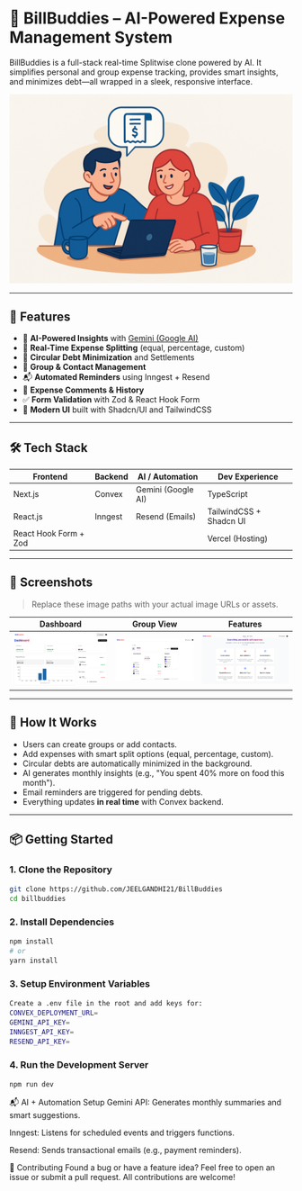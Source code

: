<!-- This is a [Next.js](https://nextjs.org) project bootstrapped with [`create-next-app`](https://github.com/vercel/next.js/tree/canary/packages/create-next-app).

## Getting Started

First, run the development server:

```bash
npm run dev
# or
yarn dev
# or
pnpm dev
# or
bun dev
```

Open [http://localhost:3000](http://localhost:3000) with your browser to see the results.

You can start editing the page by modifying `app/page.js`. The page auto-updates as you edit the file.

This project uses [`next/font`](https://nextjs.org/docs/app/building-your-application/optimizing/fonts) to automatically optimize and load [Geist](https://vercel.com/font), a new font family for Vercel.

## Learn More

To learn more about Next.js, take a look at the following resources:

- [Next.js Documentation](https://nextjs.org/docs) - learn about Next.js features and API.
- [Learn Next.js](https://nextjs.org/learn) - an interactive Next.js tutorial.

You can check out [the Next.js GitHub repository](https://github.com/vercel/next.js) - your feedback and contributions are welcome!

## Deploy on Vercel

The easiest way to deploy your Next.js app is to use the [Vercel Platform](https://vercel.com/new?utm_medium=default-template&filter=next.js&utm_source=create-next-app&utm_campaign=create-next-app-readme) from the creators of Next.js.

Check out our [Next.js deployment documentation](https://nextjs.org/docs/app/building-your-application/deploying) for more details. -->

# 💸 BillBuddies – AI-Powered Expense Management System

BillBuddies is a full-stack real-time Splitwise clone powered by AI. It simplifies personal and group expense tracking, provides smart insights, and minimizes debt—all wrapped in a sleek, responsive interface.

![BillBuddies Hero Screenshot](./public/hero1.png)

---

## 🚀 Features

- 🧠 **AI-Powered Insights** with [Gemini (Google AI)](https://deepmind.google/technologies/gemini/)
- 🔄 **Real-Time Expense Splitting** (equal, percentage, custom)
- 🧾 **Circular Debt Minimization** and Settlements
- 👥 **Group & Contact Management**
- 📬 **Automated Reminders** using Inngest + Resend
- 💬 **Expense Comments & History**
- ✅ **Form Validation** with Zod & React Hook Form
- 🎨 **Modern UI** built with Shadcn/UI and TailwindCSS

---

## 🛠️ Tech Stack

| Frontend              | Backend | AI / Automation    | Dev Experience          |
| --------------------- | ------- | ------------------ | ----------------------- |
| Next.js               | Convex  | Gemini (Google AI) | TypeScript              |
| React.js              | Inngest | Resend (Emails)    | TailwindCSS + Shadcn UI |
| React Hook Form + Zod |         |                    | Vercel (Hosting)        |

---

## 📸 Screenshots

> Replace these image paths with your actual image URLs or assets.

| Dashboard                      | Group View                 | Features                     |
| ------------------------------ | -------------------------- | ---------------------------- |
| ![Dashboard](./public/ss1.png) | ![Group](./public/ss2.png) | ![Summary](./public/ss3.png) |

---

## 🧠 How It Works

- Users can create groups or add contacts.
- Add expenses with smart split options (equal, percentage, custom).
- Circular debts are automatically minimized in the background.
- AI generates monthly insights (e.g., "You spent 40% more on food this month").
- Email reminders are triggered for pending debts.
- Everything updates **in real time** with Convex backend.

---

## 📦 Getting Started

### 1. Clone the Repository

```bash
git clone https://github.com/JEELGANDHI21/BillBuddies
cd billbuddies
```

### 2. Install Dependencies

```bash
npm install
# or
yarn install
```

### 3. Setup Environment Variables

```bash
Create a .env file in the root and add keys for:
CONVEX_DEPLOYMENT_URL=
GEMINI_API_KEY=
INNGEST_API_KEY=
RESEND_API_KEY=
```

### 4. Run the Development Server

```bash
npm run dev
```

📬 AI + Automation Setup
Gemini API: Generates monthly summaries and smart suggestions.

Inngest: Listens for scheduled events and triggers functions.

Resend: Sends transactional emails (e.g., payment reminders).

🤝 Contributing
Found a bug or have a feature idea?
Feel free to open an issue or submit a pull request. All contributions are welcome!
